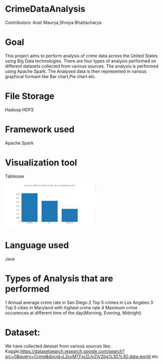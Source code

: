 # CrimeDataAnalysis

Contributors: Arati Maurya,Shreya Bhattacharya


# Goal 
This project aims to perform analysis of crime data across the United States using Big Data technologies. There are four types of analysis performed on different datasets collected from various sources.
The analysis is performed using Apache Spark.
The Analysed data is then represented in various graphical formant like Bar chart,Pie chart etc.


# File Storage
Hadoop HDFS

# Framework used
Apache Spark

# Visualization tool
Tablesaw


<img src="https://github.com/dev-shreya/CrimeDataAnalysis/blob/main/w2.PNG" width="300"/>

# Language used
Java
       
# Types of Analysis that are performed
1  Annual average crime rate in San Diego
2  Top 5 crimes in Los Angeles
3  Top 5 cities in Maryland with highest crime rate
4  Maximum crime occurences at different time of the day(Morning, Evening, Midnight)

# Dataset:
We have collected dataset from various sources like:
Kaggle,https://datasetsearch.research.google.com/search?src=0&query=Crime&docid=L2cvMTFxcDJyZjV2bg%3D%3D,data.world etc




